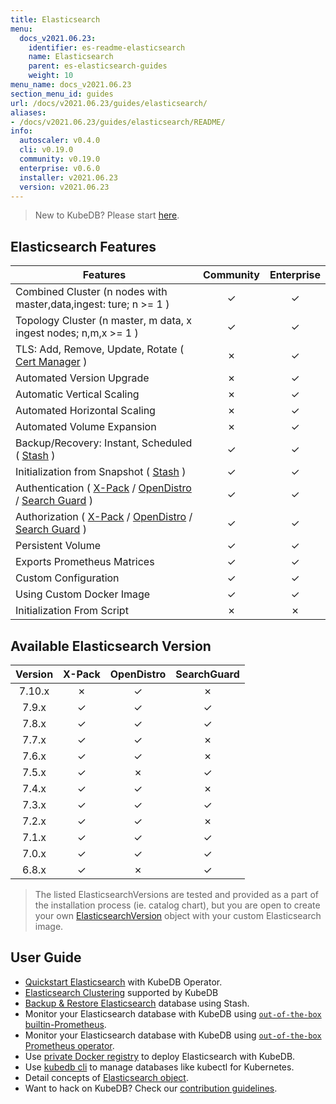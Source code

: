 ```yaml
---
title: Elasticsearch
menu:
  docs_v2021.06.23:
    identifier: es-readme-elasticsearch
    name: Elasticsearch
    parent: es-elasticsearch-guides
    weight: 10
menu_name: docs_v2021.06.23
section_menu_id: guides
url: /docs/v2021.06.23/guides/elasticsearch/
aliases:
- /docs/v2021.06.23/guides/elasticsearch/README/
info:
  autoscaler: v0.4.0
  cli: v0.19.0
  community: v0.19.0
  enterprise: v0.6.0
  installer: v2021.06.23
  version: v2021.06.23
---
```


> New to KubeDB? Please start [here](/docs/v2021.06.23/README).

## Elasticsearch Features

| Features                                                                                                          | Community     | Enterprise    |
| -------------------------------------------------------------------------------------                             | :----------:  | :----------:  |
| Combined Cluster (n nodes with master,data,ingest: ture; n >= 1 )                                                 |   &#10003;    |   &#10003;    |
| Topology Cluster (n master, m data, x ingest nodes; n,m,x >= 1 )                                                  |   &#10003;    |   &#10003;    |
| TLS: Add, Remove, Update, Rotate ( [Cert Manager](https://cert-manager.io/docs/) )                                |   &#10007;    |   &#10003;    |
| Automated Version Upgrade                                                                                         |   &#10007;    |   &#10003;    |
| Automatic Vertical Scaling                                                                                        |   &#10007;    |   &#10003;    |
| Automated Horizontal Scaling                                                                                      |   &#10007;    |   &#10003;    |
| Automated Volume Expansion                                                                                        |   &#10007;    |   &#10003;    |
| Backup/Recovery: Instant, Scheduled ( [Stash](https://stash.run/) )                                               |   &#10003;    |   &#10003;    |
| Initialization from Snapshot ( [Stash](https://stash.run/) )                                                      |   &#10003;    |   &#10003;    |
| Authentication ( [X-Pack](https://www.elastic.co/guide/en/elasticsearch/reference/7.9/setup-xpack.html) / [OpenDistro](https://opendistro.github.io/for-elasticsearch-docs/) / [Search Guard](https://docs.search-guard.com/latest/) )                                  |   &#10003;    |   &#10003;    |
| Authorization ( [X-Pack](https://www.elastic.co/guide/en/elasticsearch/reference/7.9/setup-xpack.html) / [OpenDistro](https://opendistro.github.io/for-elasticsearch-docs/) / [Search Guard](https://docs.search-guard.com/latest/) )                                   |   &#10003;    |   &#10003;    |
| Persistent Volume                                                                                                 |   &#10003;    |   &#10003;    |
| Exports Prometheus Matrices                                                                                       |   &#10003;    |   &#10003;    |
| Custom Configuration                                                                                              |   &#10003;    |   &#10003;    |
| Using Custom Docker Image                                                                                         |   &#10003;    |   &#10003;    |
| Initialization From Script                                                                                        |   &#10007;    |   &#10007;    |

## Available Elasticsearch Version

|   Version   |   X-Pack      | OpenDistro  |   SearchGuard |
| :---------: |  :--------:   | :--------:  | :--------:    |
|   7.10.x    |   &#10007;    |   &#10003;  |   &#10007;    |
|   7.9.x     |   &#10003;    |   &#10003;  |   &#10003;    |
|   7.8.x     |   &#10003;    |   &#10003;  |   &#10003;    |
|   7.7.x     |   &#10003;    |   &#10003;  |   &#10007;    |
|   7.6.x     |   &#10003;    |   &#10003;  |   &#10007;    |
|   7.5.x     |   &#10003;    |   &#10007;  |   &#10003;    |
|   7.4.x     |   &#10003;    |   &#10003;  |   &#10007;    |
|   7.3.x     |   &#10003;    |   &#10003;  |   &#10003;    |
|   7.2.x     |   &#10003;    |   &#10003;  |   &#10007;    |
|   7.1.x     |   &#10003;    |   &#10003;  |   &#10003;    |
|   7.0.x     |   &#10003;    |   &#10003;  |   &#10003;    |
|   6.8.x     |   &#10003;    |   &#10007;  |   &#10003;    |

> The listed ElasticsearchVersions are tested and provided as a part of the installation process (ie. catalog chart), but you are open to create your own [ElasticsearchVersion](/docs/v2021.06.23/guides/elasticsearch/concepts/catalog/) object with your custom Elasticsearch image.

## User Guide

- [Quickstart Elasticsearch](/docs/v2021.06.23/guides/elasticsearch/quickstart/overview/) with KubeDB Operator.
- [Elasticsearch Clustering](/docs/v2021.06.23/guides/elasticsearch/clustering/combined-cluster/) supported by KubeDB
- [Backup & Restore Elasticsearch](/docs/v2021.06.23/guides/elasticsearch/backup/overview/) database using Stash.
- Monitor your Elasticsearch database with KubeDB using [`out-of-the-box` builtin-Prometheus](/docs/v2021.06.23/guides/elasticsearch/monitoring/using-builtin-prometheus).
- Monitor your Elasticsearch database with KubeDB using [`out-of-the-box` Prometheus operator](/docs/v2021.06.23/guides/elasticsearch/monitoring/using-prometheus-operator).
- Use [private Docker registry](/docs/v2021.06.23/guides/elasticsearch/private-registry/using-private-registry) to deploy Elasticsearch with KubeDB.
- Use [kubedb cli](/docs/v2021.06.23/guides/elasticsearch/cli/cli) to manage databases like kubectl for Kubernetes.
- Detail concepts of [Elasticsearch object](/docs/v2021.06.23/guides/elasticsearch/concepts/elasticsearch/).
- Want to hack on KubeDB? Check our [contribution guidelines](/docs/v2021.06.23/CONTRIBUTING).
